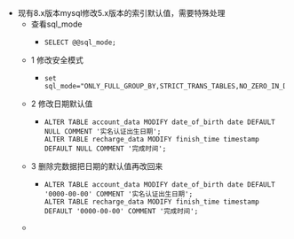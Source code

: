 - 现有8.x版本mysql修改5.x版本的索引默认值，需要特殊处理
	- 查看sql_mode
		- ```
		  SELECT @@sql_mode;
		  ```
	- 1 修改安全模式
		- ```
		  set sql_mode="ONLY_FULL_GROUP_BY,STRICT_TRANS_TABLES,NO_ZERO_IN_DATE,NO_ZERO_DATE,ALLOW_INVALID_DATES,ERROR_FOR_DIVISION_BY_ZERO,NO_ENGINE_SUBSTITUTION"
		  ```
	- 2 修改日期默认值
		- ```
		  ALTER TABLE account_data MODIFY date_of_birth date DEFAULT NULL COMMENT '实名认证出生日期';
		  ALTER TABLE recharge_data MODIFY finish_time timestamp DEFAULT NULL COMMENT '完成时间';
		  ```
	- 3 删除完数据把日期的默认值再改回来
		- ```
		  ALTER TABLE account_data MODIFY date_of_birth date DEFAULT '0000-00-00' COMMENT '实名认证出生日期';
		  ALTER TABLE recharge_data MODIFY finish_time timestamp DEFAULT '0000-00-00' COMMENT '完成时间';
		  ```
	-